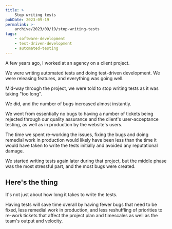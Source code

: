 ```yaml
---
title: >
    Stop writing tests
pubDate: 2023-09-19
permalink: >-
    archive/2023/09/19/stop-writing-tests
tags:
    - software-development
    - test-driven-development
    - automated-testing
---
```


A few years ago, I worked at an agency on a client project.

We were writing automated tests and doing test-driven development. We were releasing features, and everything was going well.

Mid-way through the project, we were told to stop writing tests as it was taking "too long".

We did, and the number of bugs increased almost instantly.

We went from essentially no bugs to having a number of tickets being rejected through our quality assurance and the client's user-acceptance testing, as well as in production by the website's users.

The time we spent re-working the issues, fixing the bugs and doing remedial work in production would likely have been less than the time it would have taken to write the tests initially and avoided any reputational damage.

We started writing tests again later during that project, but the middle phase was the most stressful part, and the most bugs were created.

## Here's the thing

It's not just about how long it takes to write the tests.

Having tests will save time overall by having fewer bugs that need to be fixed, less remedial work in production, and less reshuffling of priorities to re-work tickets that affect the project plan and timescales as well as the team's output and velocity.
